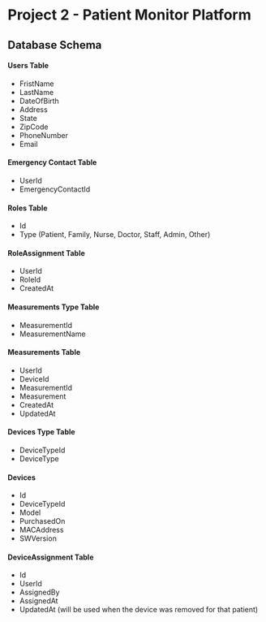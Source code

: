 # Project 2 - Patient Monitor Platform

## Database Schema

#### Users Table
- FristName
- LastName
- DateOfBirth
- Address
- State
- ZipCode
- PhoneNumber
- Email

#### Emergency Contact Table
- UserId
- EmergencyContactId

#### Roles Table
- Id
- Type (Patient, Family, Nurse, Doctor, Staff, Admin, Other)

#### RoleAssignment Table
- UserId
- RoleId
- CreatedAt

#### Measurements Type Table
- MeasurementId
- MeasurementName

#### Measurements Table
- UserId
- DeviceId
- MeasurementId
- Measurement
- CreatedAt
- UpdatedAt

#### Devices Type Table
- DeviceTypeId
- DeviceType

#### Devices
- Id
- DeviceTypeId
- Model
- PurchasedOn
- MACAddress
- SWVersion

#### DeviceAssignment Table
- Id 
- UserId
- AssignedBy
- AssignedAt
- UpdatedAt (will be used when the device was removed for that patient)

